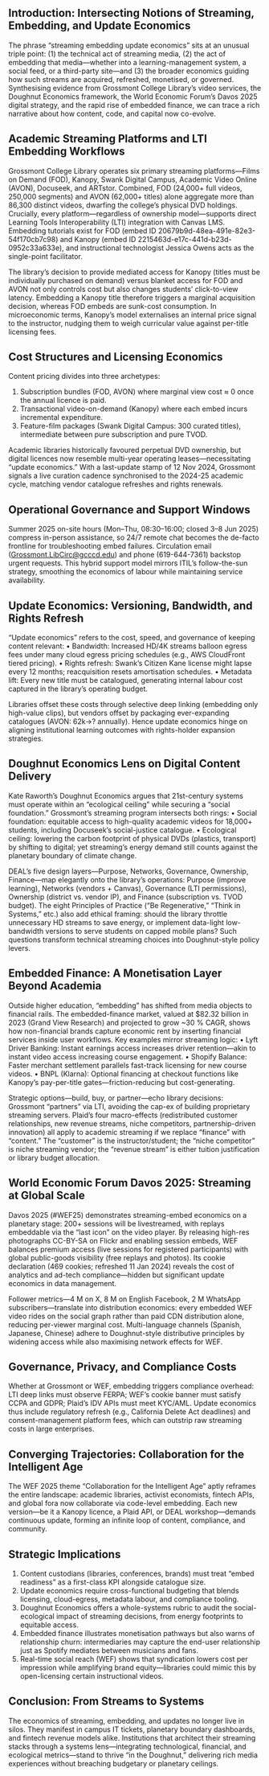 ## Introduction: Intersecting Notions of Streaming, Embedding, and Update Economics
The phrase “streaming embedding update economics” sits at an unusual triple point: (1) the technical act of streaming media, (2) the act of embedding that media—whether into a learning-management system, a social feed, or a third-party site—and (3) the broader economics guiding how such streams are acquired, refreshed, monetised, or governed. Synthesising evidence from Grossmont College Library’s video services, the Doughnut Economics framework, the World Economic Forum’s Davos 2025 digital strategy, and the rapid rise of embedded finance, we can trace a rich narrative about how content, code, and capital now co-evolve.

## Academic Streaming Platforms and LTI Embedding Workflows
Grossmont College Library operates six primary streaming platforms—Films on Demand (FOD), Kanopy, Swank Digital Campus, Academic Video Online (AVON), Docuseek, and ARTstor. Combined, FOD (24,000+ full videos, 250,000 segments) and AVON (62,000+ titles) alone aggregate more than 86,300 distinct videos, dwarfing the college’s physical DVD holdings. Crucially, every platform—regardless of ownership model—supports direct Learning Tools Interoperability (LTI) integration with Canvas LMS. Embedding tutorials exist for FOD (embed ID 20679b9d-48ea-491e-82e3-54f170cb7c98) and Kanopy (embed ID 2215463d-e17c-441d-b23d-0952c33a633e), and instructional technologist Jessica Owens acts as the single-point facilitator.

The library’s decision to provide mediated access for Kanopy (titles must be individually purchased on demand) versus blanket access for FOD and AVON not only controls cost but also changes students’ click-to-view latency. Embedding a Kanopy title therefore triggers a marginal acquisition decision, whereas FOD embeds are sunk-cost consumption. In microeconomic terms, Kanopy’s model externalises an internal price signal to the instructor, nudging them to weigh curricular value against per-title licensing fees.

## Cost Structures and Licensing Economics
Content pricing divides into three archetypes:
1. Subscription bundles (FOD, AVON) where marginal view cost ≈ 0 once the annual licence is paid.
2. Transactional video-on-demand (Kanopy) where each embed incurs incremental expenditure.
3. Feature-film packages (Swank Digital Campus: 300 curated titles), intermediate between pure subscription and pure TVOD.

Academic libraries historically favoured perpetual DVD ownership, but digital licences now resemble multi-year operating leases—necessitating “update economics.” With a last-update stamp of 12 Nov 2024, Grossmont signals a live curation cadence synchronised to the 2024-25 academic cycle, matching vendor catalogue refreshes and rights renewals.

## Operational Governance and Support Windows
Summer 2025 on-site hours (Mon–Thu, 08:30–16:00; closed 3–8 Jun 2025) compress in-person assistance, so 24/7 remote chat becomes the de-facto frontline for troubleshooting embed failures. Circulation email (Grossmont.LibCirc@gcccd.edu) and phone (619-644-7361) backstop urgent requests. This hybrid support model mirrors ITIL’s follow-the-sun strategy, smoothing the economics of labour while maintaining service availability.

## Update Economics: Versioning, Bandwidth, and Rights Refresh
“Update economics” refers to the cost, speed, and governance of keeping content relevant:
• Bandwidth: Increased HD/4K streams balloon egress fees under many cloud egress pricing schedules (e.g., AWS CloudFront tiered pricing).
• Rights refresh: Swank’s Citizen Kane license might lapse every 12 months; reacquisition resets amortisation schedules.
• Metadata lift: Every new title must be catalogued, generating internal labour cost captured in the library’s operating budget.

Libraries offset these costs through selective deep linking (embedding only high-value clips), but vendors offset by packaging ever-expanding catalogues (AVON: 62k→? annually). Hence update economics hinge on aligning institutional learning outcomes with rights-holder expansion strategies.

## Doughnut Economics Lens on Digital Content Delivery
Kate Raworth’s Doughnut Economics argues that 21st-century systems must operate within an “ecological ceiling” while securing a “social foundation.” Grossmont’s streaming program intersects both rings:
• Social foundation: equitable access to high-quality academic videos for 18,000+ students, including Docuseek’s social-justice catalogue.
• Ecological ceiling: lowering the carbon footprint of physical DVDs (plastics, transport) by shifting to digital; yet streaming’s energy demand still counts against the planetary boundary of climate change.

DEAL’s five design layers—Purpose, Networks, Governance, Ownership, Finance—map elegantly onto the library’s operations: Purpose (improve learning), Networks (vendors + Canvas), Governance (LTI permissions), Ownership (district vs. vendor IP), and Finance (subscription vs. TVOD budget). The eight Principles of Practice (“Be Regenerative,” “Think in Systems,” etc.) also add ethical framing: should the library throttle unnecessary HD streams to save energy, or implement data-light low-bandwidth versions to serve students on capped mobile plans? Such questions transform technical streaming choices into Doughnut-style policy levers.

## Embedded Finance: A Monetisation Layer Beyond Academia
Outside higher education, “embedding” has shifted from media objects to financial rails. The embedded-finance market, valued at $82.32 billion in 2023 (Grand View Research) and projected to grow ~30 % CAGR, shows how non-financial brands capture economic rent by inserting financial services inside user workflows. Key examples mirror streaming logic:
• Lyft Driver Banking: Instant earnings access increases driver retention—akin to instant video access increasing course engagement.
• Shopify Balance: Faster merchant settlement parallels fast-track licensing for new course videos.
• BNPL (Klarna): Optional financing at checkout functions like Kanopy’s pay-per-title gates—friction-reducing but cost-generating.

Strategic options—build, buy, or partner—echo library decisions: Grossmont “partners” via LTI, avoiding the cap-ex of building proprietary streaming servers. Plaid’s four macro-effects (redistributed customer relationships, new revenue streams, niche competitors, partnership-driven innovation) all apply to academic streaming if we replace “finance” with “content.” The “customer” is the instructor/student; the “niche competitor” is niche streaming vendor; the “revenue stream” is either tuition justification or library budget allocation.

## World Economic Forum Davos 2025: Streaming at Global Scale
Davos 2025 (#WEF25) demonstrates streaming-embed economics on a planetary stage: 200+ sessions will be livestreamed, with replays embeddable via the “last icon” on the video player. By releasing high-res photographs CC-BY-SA on Flickr and enabling session embeds, WEF balances premium access (live sessions for registered participants) with global public-goods visibility (free replays and photos). Its cookie declaration (469 cookies; refreshed 11 Jan 2024) reveals the cost of analytics and ad-tech compliance—hidden but significant update economics in data management.

Follower metrics—4 M on X, 8 M on English Facebook, 2 M WhatsApp subscribers—translate into distribution economics: every embedded WEF video rides on the social graph rather than paid CDN distribution alone, reducing per-viewer marginal cost. Multi-language channels (Spanish, Japanese, Chinese) adhere to Doughnut-style distributive principles by widening access while also maximising network effects for WEF.

## Governance, Privacy, and Compliance Costs
Whether at Grossmont or WEF, embedding triggers compliance overhead: LTI deep links must observe FERPA; WEF’s cookie banner must satisfy CCPA and GDPR; Plaid’s IDV APIs must meet KYC/AML. Update economics thus include regulatory refresh (e.g., California Delete Act deadlines) and consent-management platform fees, which can outstrip raw streaming costs in large enterprises.

## Converging Trajectories: Collaboration for the Intelligent Age
The WEF 2025 theme “Collaboration for the Intelligent Age” aptly reframes the entire landscape: academic libraries, activist economists, fintech APIs, and global fora now collaborate via code-level embedding. Each new version—be it a Kanopy licence, a Plaid API, or DEAL workshop—demands continuous update, forming an infinite loop of content, compliance, and community.

## Strategic Implications
1. Content custodians (libraries, conferences, brands) must treat “embed readiness” as a first-class KPI alongside catalogue size.
2. Update economics require cross-functional budgeting that blends licensing, cloud-egress, metadata labour, and compliance tooling.
3. Doughnut Economics offers a whole-systems rubric to audit the social-ecological impact of streaming decisions, from energy footprints to equitable access.
4. Embedded finance illustrates monetisation pathways but also warns of relationship churn: intermediaries may capture the end-user relationship just as Spotify mediates between musicians and fans.
5. Real-time social reach (WEF) shows that syndication lowers cost per impression while amplifying brand equity—libraries could mimic this by open-licensing certain instructional videos.

## Conclusion: From Streams to Systems
The economics of streaming, embedding, and updates no longer live in silos. They manifest in campus IT tickets, planetary boundary dashboards, and fintech revenue models alike. Institutions that architect their streaming stacks through a systems lens—integrating technological, financial, and ecological metrics—stand to thrive “in the Doughnut,” delivering rich media experiences without breaching budgetary or planetary ceilings.
